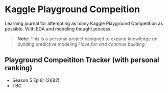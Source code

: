 # Kaggle Playground Compeition

Learning journal for attempting as many Kaggle Playground Competition as possible. With EDA and modeling thought process.

> **Note**: This is a personal project designed to expand knowledge on building predictive modeling
> _Have fun and continue building._

## Playground Compeititon Tracker (with personal ranking)

-   Season 5 Ep 8: (2682)
-   TBC
